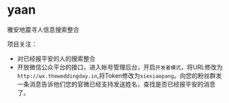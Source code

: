 yaan
====

雅安地震寻人信息搜索整合

项目关注：

+ 对已经报平安的人的搜索整合
+ 开放微信公众平台的接口，进入帐号管理后台，开启`开发者模式`，将URL修改为`http://wx.theweddingday.in`,将Token修改为`xiexiaopang`。向您的粉丝群发一条消息告诉他们您的官微已经支持发送姓名，查找是否已经报平安的消息了。